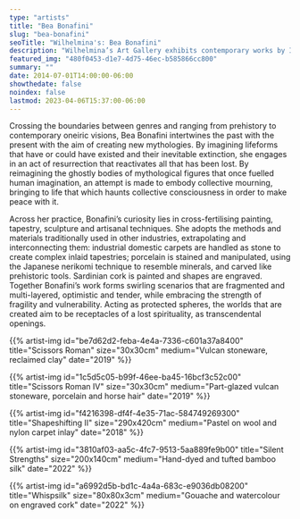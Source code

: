 ```yaml
---
type: "artists"
title: "Bea Bonafini"
slug: "bea-bonafini"
seoTitle: "Wilhelmina's: Bea Bonafini"
description: "Wilhelmina’s Art Gallery exhibits contemporary works by International artists on Hydra between June and October. The exhibitions are displayed inside a historic building on Mandraki Beach that was once the Captain’s Mansion. This year the artists displayed are vastly different but share in common supreme technical skill and treat subjects rooted in universal themes, particularly nature, myth, philosophy and dreams."
featured_img: "480f0453-d1e7-4d75-46ec-b585866cc800"
summary: ""
date: 2014-07-01T14:00:00-06:00
showthedate: false
noindex: false
lastmod: 2023-04-06T15:37:00-06:00
---
```


Crossing the boundaries between genres and ranging from prehistory to contemporary oneiric visions, Bea Bonafini intertwines the past with the present with the aim of creating new mythologies. By imagining lifeforms that have or could have existed and their inevitable extinction, she engages in an act of resurrection that reactivates all that has been lost. By reimagining the ghostly bodies of mythological figures that once fuelled human imagination, an attempt is made to embody collective mourning, bringing to life that which haunts collective consciousness in order to make peace with it.

Across her practice, Bonafini’s curiosity lies in cross-fertilising painting, tapestry, sculpture and artisanal techniques. She adopts the methods and materials traditionally used in other industries, extrapolating and interconnecting them: industrial domestic carpets are handled as stone to create complex inlaid tapestries; porcelain is stained and manipulated, using the Japanese nerikomi technique to resemble minerals, and carved like prehistoric tools. Sardinian cork is painted and shapes are engraved. Together Bonafini’s work forms swirling scenarios that are fragmented and multi-layered, optimistic and tender, while embracing the strength of fragility and vulnerability. Acting as protected spheres, the worlds that are created aim to be receptacles of a lost spirituality, as transcendental openings.

{{% artist-img id="be7d62d2-feba-4e4a-7336-c601a37a8400" title="Scissors Roman" size="30x30cm" medium="Vulcan stoneware, reclaimed clay" date="2019" %}}

{{% artist-img id="1c5d5c05-b99f-46ee-ba45-16bcf3c52c00" title="Scissors Roman IV" size="30x30cm" medium="Part-glazed vulcan stoneware, porcelain and horse hair" date="2019" %}}

{{% artist-img id="f4216398-df4f-4e35-71ac-584749269300" title="Shapeshifting II" size="290x420cm" medium="Pastel on wool and nylon carpet inlay" date="2018" %}}

{{% artist-img id="3810af03-aa5c-4fc7-9513-5aa889fe9b00" title="Silent Strengths" size="200x140cm" medium="Hand-dyed and tufted bamboo silk" date="2022" %}}

{{% artist-img id="a6992d5b-bd1c-4a4a-683c-e9036db08200" title="Whispsilk" size="80x80x3cm" medium="Gouache and watercolour on engraved cork" date="2022" %}}

